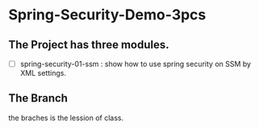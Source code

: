 # Spring-Security-Demo-3pcs
## The Project has three modules.  
- [ ] spring-security-01-ssm : show how to use spring security on SSM by XML settings.


## The Branch
the braches is the lession of class.
